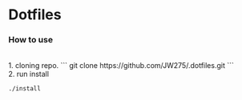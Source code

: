 Dotfiles
=========

### How to use
<br>
1. cloning repo.
```
git clone https://github.com/JW275/.dotfiles.git
```
<br>
2. run install

```
./install
```
